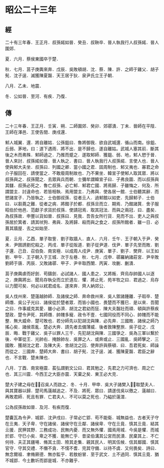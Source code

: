# 昭公二十三年
## 經

二十有三年春．王正月．叔孫婼如晉．癸丑．叔鞅卒．晉人執我行人叔孫婼．晉人圍郊．

夏．六月．蔡侯東國卒于楚．

秋．七月．莒子庚輿來奔．戊辰．吳敗頓胡．沈．蔡．陳．許．之師于雞父．胡子髡．沈子逞．滅獲陳夏齧．天王居于狄．泉尹氏立王子朝．

八月．乙未．地震．

冬．公如晉．至河．有疾．乃復．

## 傳

二十三年春．王正月．壬寅．朔．二師圍郊．癸卯．郊鄩潰．丁未．晉師在平陰．王師在澤邑．王使告間．庚戌還．

邾人城翼．還．將自離姑．公孫鉏曰．魯將御我．欲自武城還．循山而南。徐鉏、丘弱、茅地，曰：道下遇雨．將不出．是不歸也．遂自離姑。武城人塞其前．斷其後之木而弗殊．邾師過之．乃推而蹙之．遂取邾師．獲鉏、弱、地，邾人愬于晉．晉人來討．叔孫婼如晉．晉人執之．書曰．晉人執我行人叔孫婼．言使人也．晉人使與邾大夫坐．叔孫曰．列國之卿．當小國之君．固周制也．邾又夷也．寡君之命介子服回在．請使當之．不敢廢周制故也．乃不果坐．韓宣子使邾人取其眾．將以叔孫與之．叔孫聞之．去眾與兵而朝．士彌牟謂韓宣子曰．子弗良圖．而以叔孫與其讎．叔孫必死之．魯亡叔孫．必亡邾．邾君亡國．將焉歸．子雖悔之．何及．所謂盟主．討違命也．若皆相執．焉用盟主．乃弗與．使各居一館．士伯聽其辭．而愬諸宣子．乃皆執之．士伯御叔孫．從者亖人．過邾館以如吏．先歸邾子．士伯曰．以芻蕘之難．從者之病．將館子於都．叔孫旦而立．期焉．乃館諸箕．舍子服昭伯於他邑．范獻子求貨於叔孫．使請冠焉．取其冠法．而與之兩冠．曰．盡矣．為叔孫故．申豐以貨如晉．叔孫曰．見我．吾告女所行貨．見而不出．吏人之與叔孫居於箕者．請其吠狗．弗與．及將歸．殺而與之食之．叔孫所館者．雖一日．必葺其牆屋．去之如始至．

夏．亖月．乙酉．單子取訾．劉子取牆人．直人．六月．壬午．王子朝入于尹．癸未．尹圉誘劉佗殺之．丙戌．單子從阪道．劉子從尹道．伐尹．單子先至而敗．劉子還．己丑．召伯奐．南宮極．以成周人戍尹．庚寅．單子．劉子．樊齊．以王如劉．甲午．王子朝入于王城．次于左巷．秋．七月．戊申．鄩羅納諸莊宮．尹辛敗劉師于唐．丙辰．又敗諸鄩．甲子．尹辛取西闈．丙寅．攻蒯．蒯潰．

莒子庚輿虐而好劍．苟鑄劍．必試諸人．國人患之．又將叛．齊烏存帥國人以逐之．庚輿將出．聞烏存執殳而立於道左．懼．將止死．苑羊牧之曰．君過之．烏存以力聞可矣．何必以弒君成名．遂來奔．齊人納郊公．

吳人伐州來．楚薳越帥師．及諸侯之師．奔命救州來．吳人禦諸鍾離．子瑕卒．楚師熸．吳公子光曰．諸侯從於楚者眾．而皆小國也．畏楚而不獲巳．是以來．吾聞之曰．作事威克其愛．雖小必濟．胡沈之君幼而狂．陳大夫齧壯而頑．頓與許蔡疾楚政．楚令尹死．其師熸．帥賤多寵．政令不壹．七國同役而不同心．帥賤而不能整．無大威命．楚可敗也．若分師先以犯胡沈與陳．必先奔．三國敗．諸侯之師乃搖心矣．諸侯乖亂．楚必大奔．請先者去備薄威．後者敦陳整旅．吳子從之．戊辰．晦．戰于雞父．吳子以罪人三千．先犯胡沈與陳．三國爭之．吳為三軍以繫於後．中軍從王．光帥右．掩餘帥左．吳罪之人．或奔或止．三國亂．吳師擊之．三國敗．獲胡沈之君．及陳大夫．舍胡沈之囚．使奔許與蔡頓．曰．吾君死矣．師譟而從之．三國奔．楚師大奔．書曰．胡子髡．沈子逞．滅．獲陳夏齧．君臣之辭也．不言戰．楚未陳也．

八月．丁酉．南宮極震．萇弘謂劉文公曰．君其勉之．先君之力可濟也．周之亡也．其三川震．今西王之大臣亦震．天棄之矣．東王必大克．

楚大子建之母在．召吳人而啟之．冬．十月．甲申．吳大子諸樊入．取楚夫人．與其寶器以歸．楚司馬薳越追之．不及．將死．眾曰．請遂伐吳以徼之．薳越曰．再敗君師．死且有罪．亡君夫人．不可以莫之死也．乃縊於薳澨．

公為叔孫故如晉．及河．有疾而復．

楚囊瓦為令尹．城郢．沈尹戌曰．子常必亡郢．苟不能衛．城無益也．古者天子守在亖夷．天子卑．守在諸侯．諸侯守在亖鄰．諸侯卑．守在亖竟．慎其亖竟．結其亖援．民狎其野．三務成功．民無内憂．而又無外懼．國焉用城．今吳是懼．而城於郢．守巳小矣．卑之不獲．能無亡乎．昔梁伯溝其公宮而民潰．民棄其上．不亡何待．夫正其疆埸．脩其土田．險其走集．親其民人．明其伍候．信其鄰國．慎其官守．守其交禮．不僭不貪．不懦不耆．完其守備．以待不虞．又何畏矣．詩曰．無念爾祖．聿脩厥德．無亦監乎．若敖蚡冒．至于武文．土不過同．慎其亖竟．猶不城郢．今土數圻而郢是城．不亦難乎．

